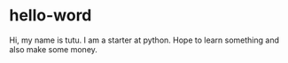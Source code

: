 # hello-word
Hi, my name is tutu.
I am a starter at python.
Hope to learn something and also make some money.
